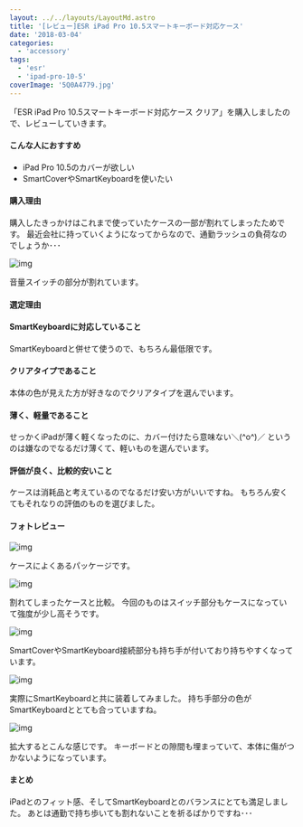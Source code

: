 ```yaml
---
layout: ../../layouts/LayoutMd.astro
title: '[レビュー]ESR iPad Pro 10.5スマートキーボード対応ケース'
date: '2018-03-04'
categories:
  - 'accessory'
tags:
  - 'esr'
  - 'ipad-pro-10-5'
coverImage: '5Q0A4779.jpg'
---
```


「ESR iPad Pro 10.5スマートキーボード対応ケース クリア」を購入しましたので、レビューしていきます。

<div data-vc_mylinkbox_id="889318685"></div>

#### こんな人におすすめ

- iPad Pro 10.5のカバーが欲しい
- SmartCoverやSmartKeyboardを使いたい

#### 購入理由

購入したきっかけはこれまで使っていたケースの一部が割れてしまったためです。 最近会社に持っていくようになってからなので、通勤ラッシュの負荷なのでしょうか･･･

![img](/archive/images/5Q0A4766.jpg)

音量スイッチの部分が割れています。

#### 選定理由

#### SmartKeyboardに対応していること

SmartKeyboardと併せて使うので、もちろん最低限です。

#### クリアタイプであること

本体の色が見えた方が好きなのでクリアタイプを選んでいます。

#### 薄く、軽量であること

せっかくiPadが薄く軽くなったのに、カバー付けたら意味ない＼(^o^)／ というのは嫌なのでなるだけ薄くて、軽いものを選んでいます。

#### 評価が良く、比較的安いこと

ケースは消耗品と考えているのでなるだけ安い方がいいですね。 もちろん安くてもそれなりの評価のものを選びました。

#### フォトレビュー

![img](/archive/images/5Q0A4765.jpg)

ケースによくあるパッケージです。

![img](/archive/images/5Q0A4768.jpg)

割れてしまったケースと比較。 今回のものはスイッチ部分もケースになっていて強度が少し高そうです。

![img](/archive/images/5Q0A4769.jpg)

SmartCoverやSmartKeyboard接続部分も持ち手が付いており持ちやすくなっています。

![img](/archive/images/5Q0A4779.jpg)

実際にSmartKeyboardと共に装着してみました。 持ち手部分の色がSmartKeyboardととても合っていますね。

![img](/archive/images/5Q0A4780.jpg)

拡大するとこんな感じです。 キーボードとの隙間も埋まっていて、本体に傷がつかないようになっています。

#### まとめ

iPadとのフィット感、そしてSmartKeyboardとのバランスにとても満足しました。 あとは通勤で持ち歩いても割れないことを祈るばかりですね･･･

<div data-vc_mylinkbox_id="889318685"></div>
